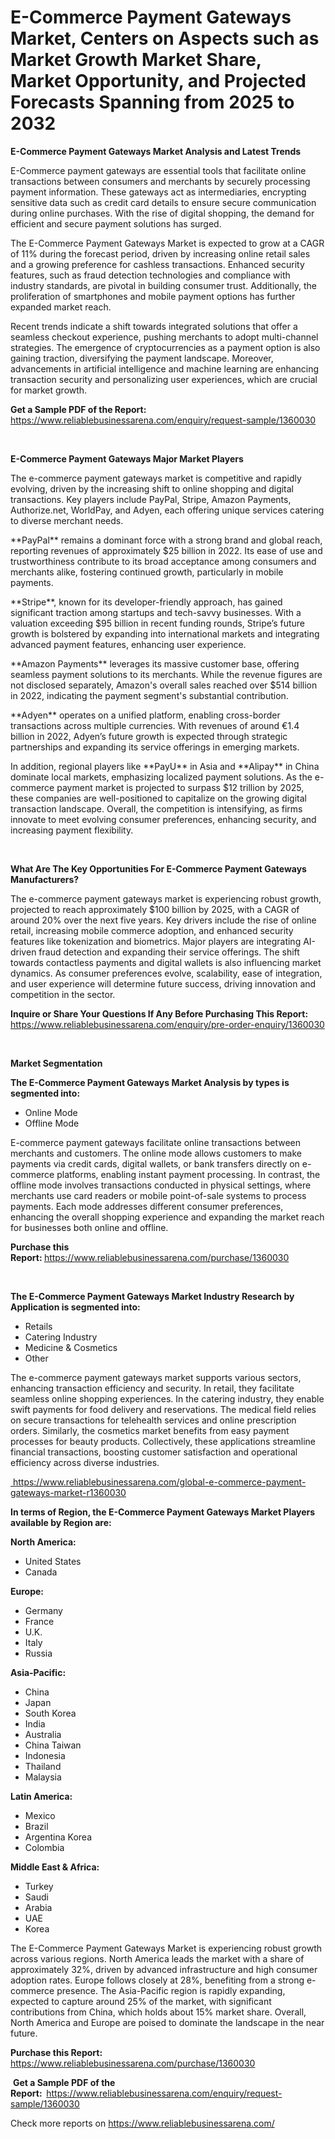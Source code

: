 <p><h1>E-Commerce Payment Gateways Market, Centers on Aspects such as Market Growth Market Share, Market Opportunity, and Projected Forecasts Spanning from 2025 to 2032</h1></p><p><strong>E-Commerce Payment Gateways Market Analysis and Latest Trends</strong></p>
<p><p>E-Commerce payment gateways are essential tools that facilitate online transactions between consumers and merchants by securely processing payment information. These gateways act as intermediaries, encrypting sensitive data such as credit card details to ensure secure communication during online purchases. With the rise of digital shopping, the demand for efficient and secure payment solutions has surged.</p><p>The E-Commerce Payment Gateways Market is expected to grow at a CAGR of 11% during the forecast period, driven by increasing online retail sales and a growing preference for cashless transactions. Enhanced security features, such as fraud detection technologies and compliance with industry standards, are pivotal in building consumer trust. Additionally, the proliferation of smartphones and mobile payment options has further expanded market reach.</p><p>Recent trends indicate a shift towards integrated solutions that offer a seamless checkout experience, pushing merchants to adopt multi-channel strategies. The emergence of cryptocurrencies as a payment option is also gaining traction, diversifying the payment landscape. Moreover, advancements in artificial intelligence and machine learning are enhancing transaction security and personalizing user experiences, which are crucial for market growth.</p></p>
<p><strong>Get a Sample PDF of the Report:&nbsp;</strong> <a href="https://www.reliablebusinessarena.com/enquiry/request-sample/1360030?utm_campaign=2928&utm_medium=2&utm_source=Github&utm_content=ia&utm_term=22032025&utm_id=e-commerce-payment-gateways">https://www.reliablebusinessarena.com/enquiry/request-sample/1360030</a></p>
<p>&nbsp;</p>
<p><strong>E-Commerce Payment Gateways Major Market Players</strong></p>
<p><p>The e-commerce payment gateways market is competitive and rapidly evolving, driven by the increasing shift to online shopping and digital transactions. Key players include PayPal, Stripe, Amazon Payments, Authorize.net, WorldPay, and Adyen, each offering unique services catering to diverse merchant needs.</p><p>**PayPal** remains a dominant force with a strong brand and global reach, reporting revenues of approximately $25 billion in 2022. Its ease of use and trustworthiness contribute to its broad acceptance among consumers and merchants alike, fostering continued growth, particularly in mobile payments.</p><p>**Stripe**, known for its developer-friendly approach, has gained significant traction among startups and tech-savvy businesses. With a valuation exceeding $95 billion in recent funding rounds, Stripe’s future growth is bolstered by expanding into international markets and integrating advanced payment features, enhancing user experience.</p><p>**Amazon Payments** leverages its massive customer base, offering seamless payment solutions to its merchants. While the revenue figures are not disclosed separately, Amazon's overall sales reached over $514 billion in 2022, indicating the payment segment's substantial contribution.</p><p>**Adyen** operates on a unified platform, enabling cross-border transactions across multiple currencies. With revenues of around €1.4 billion in 2022, Adyen’s future growth is expected through strategic partnerships and expanding its service offerings in emerging markets.</p><p>In addition, regional players like **PayU** in Asia and **Alipay** in China dominate local markets, emphasizing localized payment solutions. As the e-commerce payment market is projected to surpass $12 trillion by 2025, these companies are well-positioned to capitalize on the growing digital transaction landscape. Overall, the competition is intensifying, as firms innovate to meet evolving consumer preferences, enhancing security, and increasing payment flexibility.</p></p>
<p>&nbsp;</p>
<p><strong>What Are The Key Opportunities For E-Commerce Payment Gateways Manufacturers?</strong></p>
<p><p>The e-commerce payment gateways market is experiencing robust growth, projected to reach approximately $100 billion by 2025, with a CAGR of around 20% over the next five years. Key drivers include the rise of online retail, increasing mobile commerce adoption, and enhanced security features like tokenization and biometrics. Major players are integrating AI-driven fraud detection and expanding their service offerings. The shift towards contactless payments and digital wallets is also influencing market dynamics. As consumer preferences evolve, scalability, ease of integration, and user experience will determine future success, driving innovation and competition in the sector.</p></p>
<p><strong>Inquire or Share Your Questions If Any Before Purchasing This Report:</strong> <a href="https://www.reliablebusinessarena.com/enquiry/pre-order-enquiry/1360030?utm_campaign=2928&utm_medium=2&utm_source=Github&utm_content=ia&utm_term=22032025&utm_id=e-commerce-payment-gateways">https://www.reliablebusinessarena.com/enquiry/pre-order-enquiry/1360030</a></p>
<p>&nbsp;</p>
<p><strong>Market Segmentation</strong></p>
<p><strong>The E-Commerce Payment Gateways Market Analysis by types is segmented into:</strong></p>
<p><ul><li>Online Mode</li><li>Offline Mode</li></ul></p>
<p><p>E-commerce payment gateways facilitate online transactions between merchants and customers. The online mode allows customers to make payments via credit cards, digital wallets, or bank transfers directly on e-commerce platforms, enabling instant payment processing. In contrast, the offline mode involves transactions conducted in physical settings, where merchants use card readers or mobile point-of-sale systems to process payments. Each mode addresses different consumer preferences, enhancing the overall shopping experience and expanding the market reach for businesses both online and offline.</p></p>
<p><strong>Purchase this Report:&nbsp;</strong><a href="https://www.reliablebusinessarena.com/purchase/1360030?utm_campaign=2928&utm_medium=2&utm_source=Github&utm_content=ia&utm_term=22032025&utm_id=e-commerce-payment-gateways">https://www.reliablebusinessarena.com/purchase/1360030</a></p>
<p>&nbsp;</p>
<p><strong>The E-Commerce Payment Gateways Market Industry Research by Application is segmented into:</strong></p>
<p><ul><li>Retails</li><li>Catering Industry</li><li>Medicine & Cosmetics</li><li>Other</li></ul></p>
<p><p>The e-commerce payment gateways market supports various sectors, enhancing transaction efficiency and security. In retail, they facilitate seamless online shopping experiences. In the catering industry, they enable swift payments for food delivery and reservations. The medical field relies on secure transactions for telehealth services and online prescription orders. Similarly, the cosmetics market benefits from easy payment processes for beauty products. Collectively, these applications streamline financial transactions, boosting customer satisfaction and operational efficiency across diverse industries.</p></p>
<p><a href="https://www.reliablebusinessarena.com/global-e-commerce-payment-gateways-market-r1360030?utm_campaign=2928&utm_medium=2&utm_source=Github&utm_content=ia&utm_term=22032025&utm_id=e-commerce-payment-gateways">&nbsp;https://www.reliablebusinessarena.com/global-e-commerce-payment-gateways-market-r1360030</a></p>
<p><strong>In terms of Region, the E-Commerce Payment Gateways Market Players available by Region are:</strong></p>
<p>
    <p> <strong> North America: </strong>
        <ul>
            <li>United States</li>
            <li>Canada</li>
        </ul>
        </p> 
    <p> <strong> Europe: </strong>
        <ul>
            <li>Germany</li>
            <li>France</li>
            <li>U.K.</li>
            <li>Italy</li>
            <li>Russia</li>
        </ul>
        </p> 
    <p> <strong> Asia-Pacific: </strong>
        <ul>
            <li>China</li>
            <li>Japan</li>
            <li>South Korea</li>
            <li>India</li>
            <li>Australia</li>
            <li>China Taiwan</li>
            <li>Indonesia</li>
            <li>Thailand</li>
            <li>Malaysia</li>
        </ul>
        </p> 
    <p> <strong> Latin America: </strong>
        <ul>
            <li>Mexico</li>
            <li>Brazil</li>
            <li>Argentina Korea</li>
            <li>Colombia</li>
        </ul>
        </p> 
    <p> <strong> Middle East & Africa: </strong>
        <ul>
            <li>Turkey</li>
            <li>Saudi</li>
            <li>Arabia</li>
            <li>UAE</li>
            <li>Korea</li>
        </ul>
    </p>
    </p>
<p><p>The E-Commerce Payment Gateways Market is experiencing robust growth across various regions. North America leads the market with a share of approximately 32%, driven by advanced infrastructure and high consumer adoption rates. Europe follows closely at 28%, benefiting from a strong e-commerce presence. The Asia-Pacific region is rapidly expanding, expected to capture around 25% of the market, with significant contributions from China, which holds about 15% market share. Overall, North America and Europe are poised to dominate the landscape in the near future.</p></p>
<p><strong>Purchase this Report: </strong><a href="https://www.reliablebusinessarena.com/purchase/1360030?utm_campaign=2928&utm_medium=2&utm_source=Github&utm_content=ia&utm_term=22032025&utm_id=e-commerce-payment-gateways">https://www.reliablebusinessarena.com/purchase/1360030</a></p>
<p>&nbsp;<strong>Get a Sample PDF of the Report:&nbsp;&nbsp;</strong><a href="https://www.reliablebusinessarena.com/enquiry/request-sample/1360030?utm_campaign=2928&utm_medium=2&utm_source=Github&utm_content=ia&utm_term=22032025&utm_id=e-commerce-payment-gateways">https://www.reliablebusinessarena.com/enquiry/request-sample/1360030</a></p>
<p><strong></strong></p>
<p>Check more reports on <a href="https://www.reliablebusinessarena.com/?utm_campaign=2928&utm_medium=2&utm_source=Github&utm_content=ia&utm_term=22032025&utm_id=e-commerce-payment-gateways">https://www.reliablebusinessarena.com/</a></p>